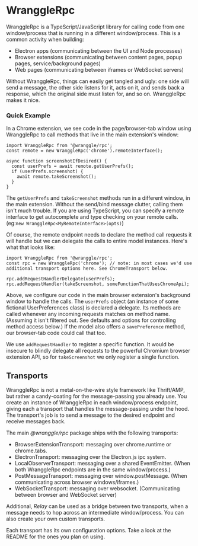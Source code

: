 # WranggleRpc

WranggleRpc is a TypeScript/JavaScript library for calling code from one window/process that is running in a 
 different window/process. This is a common activity when building: 

* Electron apps (communicating between the UI and Node processes)
* Browser extensions (communicating between content pages, popup pages, service/background pages)
* Web pages (communicating between iframes or WebSocket servers)  
 
Without WranggleRpc, things can easily get tangled and ugly: one side will send a message, the other side listens for it, 
 acts on it, and sends back a response, which the original side must listen for, and so on. 
WranggleRpc makes it nice.   


### Quick Example

In a Chrome extension, we see code in the page/browser-tab window using WranggleRpc to call methods that live 
 in the main extension's window:     
 
```
import WranggleRpc from '@wranggle/rpc';
const remote = new WranggleRpc('chrome').remoteInterface();

async function screenshotIfDesired() {
  const userPrefs = await remote.getUserPrefs();  
  if (userPrefs.screenshot) {
    await remote.takeScreenshot();
  } 
} 
``` 

The `getUserPrefs` and `takeScreenshot` methods run in a different window, in the main extension. Without the send/bind message 
 clutter, calling them isn't much trouble. 
If you are using TypeScript, you can specify a remote interface to get autocomplete and type checking on your 
 remote calls. (eg:`new WranggleRpc<MyRemoteInterface>(opts)`)  

Of course, the remote endpoint needs to declare the method call requests it will handle but we can delegate the calls to 
 entire model instances. Here's what that looks like:   
 
```
import WranggleRpc from '@wranggle/rpc';
const rpc = new WranggleRpc('chrome'); // note: in most cases we'd use additional transport options here. See ChromeTransport below. 

rpc.addRequestHandlerDelegate(userPrefs);    
rpc.addRequestHandler(takeScreenshot, someFunctionThatUsesChromeApi);
```  

Above, we configure our code in the main browser extension's background window to handle the calls. The `userPrefs` object 
 (an instance of some fictional UserPreferences class) is declared a delegate. Its methods are called whenever any incoming 
 requests matches on method name. (Assuming it isn't filtered out. See defaults and options for controlling method access 
 below.) If the model also offers a `savePreference` method, our browser-tab code could call that too.  
   
We use `addRequestHandler` to register a specific function. It would be insecure to blindly delegate all requests 
 to the powerful Chromium browser extension API, so for `takeScreenshot` we only register a single function.  
      
  
## Transports

WranggleRpc is not a metal-on-the-wire style framework like Thrift/AMP, but rather a candy-coating for the message-passing
 you already use. 
You create an instance of WranggleRpc in each window/process endpoint, giving each a transport that handles the message-passing 
 under the hood. The transport's job is to send a message to the desired endpoint and receive messages back. 
     
The main _@wranggle/rpc_ package ships with the following transports:

* BrowserExtensionTransport: messaging over chrome.runtime or chrome.tabs.  
* ElectronTransport: messaging over the Electron.js ipc system.
* LocalObserverTransport: messaging over a shared EventEmitter. (When both WranggleRpc endpoints are in the same window/process.)
* PostMessageTransport: messaging over window.postMessage. (When communicating across browser windows/iframes.)
* WebSocketTransport: messaging over websocket. (Communicating between browser and WebSocket server) 

Additional, _Relay_ can be used as a bridge between two transports, when a message needs to hop across an intermediate window/process. 
You can also create your own custom transports. 

Each transport has its own configuration options. Take a look at the README for the ones you plan on using.

